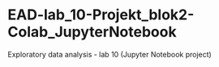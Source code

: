 # EAD-lab_10-Projekt_blok2-Colab_JupyterNotebook
Exploratory data analysis - lab 10 (Jupyter Notebook project)
